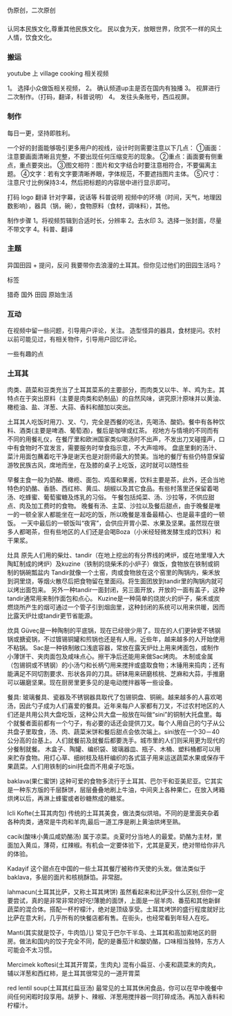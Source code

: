 伪原创，二次原创

### 
认同本民族文化,尊重其他民族文化。
民以食为天，放眼世界，欣赏不一样的风土人情，饮食文化。


### 搬运
youtube 上 village cooking 相关视频

1。 选择小众做饭相关视频，
2。 确认频道up主是否在国内有独播
3。 视屏进行二次制作。（打码，翻译，科普说明）
4。 发往头条账号，西瓜视屏。


### 制作

每日一更，坚持即胜利。

一个好的封面能够吸引更多用户的视线，设计时则需要注意以下几点：
①画面：注意要画面清晰且完整，不要出现任何压缩变形的现象。
②重点：画面要有侧重点，重点要突出。
③图文相符：图片和文字结合时要注意相符合，不要偏离主题。
④文字：若有文字要清晰养眼，字体规范，不要遮挡图片主体。
⑤尺寸：注意尺寸比例保持3:4，然后把标题的内容居中进行显示即可。



打码 logo
翻译 针对字幕，说话等
科普说明 视频中的环境（时间，天气，地理因数影响），器具（锅，碗），食物原料（食材，调味料），其他。

制作步骤
1。将视频剪辑到合适时长，分辨率
2。去水印
3。选择一张封面，尽量不带文字
4。科普、翻译

### 主题

异国田园 + 提问，反问
我要带你去浪漫的土耳其。但你见过他们的田园生活吗？

标签

猎奇 国外 田园 原始生活 

### 互动

在视频中留一些问题，引导用户评论，关注。
造型怪异的器具，食材提问。农村以前可能见过，有相关物件，引导用户回忆评论。

一些有趣的点


### 土耳其

肉类、蔬菜和豆类充当了土耳其菜系的主要部分，而肉类又以牛、羊、鸡为主。其特点在于突出原料（主要是肉类和奶制品）的自然风味，讲究原汁原味并以黄油、橄榄油、盐、洋葱、大蒜、香料和醋加以突出。

土耳其人吃饭时用刀、叉、勺，完全是西餐的吃法，先喝汤、酸奶。餐中有各种饮料、酒类(主要是啤酒、葡萄酒)，餐后是咖啡或红茶。
视地方与情境的不同而有不同的用餐礼仪，在餐厅里和欧洲国家类似喝汤时不出声，不发出刀叉碰撞声，口中有食物时不宜发言，需要服务时举食指示意，不大声喧哗。
盘底里剩的汤汁、菜汁用面包蘸着吃干净是谢天也是对厨师最大的赞美。当地的餐厅有些仍特意保留游牧民族古风，席地而坐，在及膝的桌子上吃饭，这时就可以随性些

早餐主食一般为奶酪、橄榄、面包、鸡蛋和果酱，饮料主要是茶，此外，还会当地特色的奶酪、香肠、西红柿、黄瓜、胡椒以及其它食品。有些村落里还保留着喝汤、吃蜂蜜、葡萄蜜糖及炼乳的习俗。
午餐包括炖菜、汤、沙拉等，不供应甜点、肉及加工费时的食物。
晚餐有汤、主菜、沙拉以及餐后甜点，由于晚餐是唯一的一顿全家人都能坐在一起吃的饭，所以晚餐是准备最精心、也是最丰盛的一顿饭。
一天中最后的一顿饭叫“夜宵”，会供应开胃小菜、水果及坚果。虽然现在很多人都喝茶，但有些地区的人们还是会喝Boza（小米经轻微发酵生成的饮料）和干果浆。

灶具
原先人们用的柴灶、tandir（在地上挖出的有分界线的烤炉，或在地里埋入大陶缸制成的烤炉）及kuzine（铁制的烧柴禾的小炉子）做饭，食物放在铁制或铜制的锅碗瓢盆内
Tandir就像一个土窑，肉或食物放在这个窑里的陶锅内，柴禾放到洞里烧，等烟火散尽后把食物留在里面闷。将生面团放到tandir里的陶锅内就可以烤出面包来。
另外一种tandir一面封闭，另三面开放，开放的一面有盖子，这种tandir通常用来制作面包和点心。
Kuzine是一种简单的烧炭火的炉子，柴禾或炭燃烧所产生的烟可通过一个管子引到烟囱里，这种封闭的系统可以用来供暖，因而比露天炉灶或tandir更节省能源。

炊具
Güve&ccedil;是一种陶制的平底锅，现在已经很少用了。现在的人们更钟爱不锈钢锅或搪瓷锅，不过镀锡铜罐和煎锅也还是有人用。近些年，越来越多的人开始使用不粘锅。
Sac是一种铁制敞口浅底容器，常放在露天炉灶上用来烤面包，或制作小薄饼干、夹肉面包及咸味点心。擦干净后还能用来做Sac烤肉。
木制或金属（包锡铜或不锈钢）的小汤勺和长柄勺用来搅拌或盛取食物；木锤用来捣肉；还有能满足不同切割要求、形状各异的刀具。研钵用来研磨核桃、芝麻和大蒜，手推磨可以碾磨坚果。现在厨房里更多见的是电动搅拌器等一些设备。

餐具:
玻璃餐具、瓷器及不锈钢器具取代了包锡铜盘、铜碗。越来越多的人喜欢喝汤，因此勺子成为人们喜爱的餐具。近年来每户人家都有刀叉，不过农村地区的人们还是共用公共大盘吃饭，这种公共大盘一般放在叫做“sini”的铜制大托盘里。每个就餐者面前都有一个勺子，有必要的话还会提供刀叉。每个人用自己的勺子从公共盘子里取食，汤、肉、蔬菜米饼和餐后甜点会依次端上。sini放在一个30－40公分高的台基上。人们就餐前及就餐后都要洗手。城市里的人们则采用更为现代的分餐制就餐。
木盒子、陶罐、编织袋、玻璃器皿、瓶子、木桶、塑料桶都可以用来贮存食物。用灯心草、细树枝及秸秆编织的各式篮子用来运送蔬菜水果或保存干果蔬菜。人们用铁制的sini托盘而不用桌子吃饭。


baklava(果仁蜜饼)
这种可爱的食物多流行于土耳其、巴尔干和亚美尼亚。它其实是一种东方版的千层酥饼，层层叠叠地刷上牛油，中间夹上各种果仁，在放入烤箱烘烤以后，再淋上蜂蜜或者砂糖熬成的糖浆。

Icli Kofte(土耳其肉包)
传统的土耳其美食，做法类似烘培。不同的是里面夹杂着各种肉类，通常是牛肉和羊肉,最后一道工序是刷上黄油烘烤至熟。

cacik(酸味小黄瓜咸奶酪汤)
属于凉菜。炎夏时分当地人的最爱。奶酪为主材，里面加入黄瓜，薄荷，红辣椒。有机会一定要体验下，尤其是夏天，绝对带给你非凡的体验。

Kadayif
这个甜点在中国的一些土耳其餐厅被称作天使的头发。做法类似于baklava，多层的面片和核桃酥馅。非常甜。

lahmacun(土耳其比萨，又称土耳其烤饼)
虽然看起来和比萨没什么区别,但你一定要尝试，真的是非常非常的好吃!薄脆的面饼，上面是一层羊肉、番茄和其他新鲜蔬菜的混合体。搭配一杯柠檬汁，绝对是顶级享受。土耳其烤饼的盛行程度就好比比萨在意大利，几乎所有的快餐店都有售。在街头，也经常看到年轻人在吃。

Manti(其实就是饺子，牛肉馅儿)
常见于巴尔干半岛、土耳其和高加索地区的厨房。做法和国内的饺子完全不同，配的是番茄汁和酸奶酪，口味相当独特，东方人可能会不太习惯。

Mercimek koftesi(土耳其开胃菜，生肉丸)
混有小扁豆、小麦和蔬菜末的肉丸，辅以洋葱和西红柿，是土耳其很常见的一道开胃菜

red lentil soup(土耳其红扁豆汤)
最常见的土耳其休闲食品，你可以在早中晚餐中间任何闲暇时段享用。胡萝卜、辣椒、洋葱用搅拌器一同打碎成汤。再加入香料和柠檬汁。
